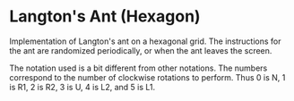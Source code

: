 # Langton's Ant (Hexagon)

Implementation of Langton's ant on a hexagonal grid.
The instructions for the ant are randomized periodically, or when the ant leaves the screen.

The notation used is a bit different from other notations.
The numbers correspond to the number of clockwise rotations to perform.
Thus 0 is N, 1 is R1, 2 is R2, 3 is U, 4 is L2, and 5 is L1.